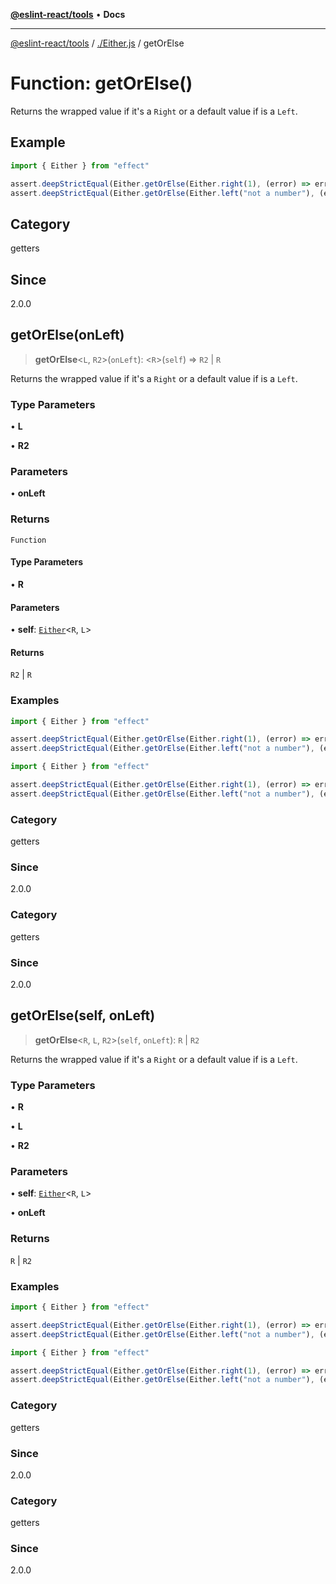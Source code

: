 [**@eslint-react/tools**](../../README.md) • **Docs**

***

[@eslint-react/tools](../../README.md) / [./Either.js](../README.md) / getOrElse

# Function: getOrElse()

Returns the wrapped value if it's a `Right` or a default value if is a `Left`.

## Example

```ts
import { Either } from "effect"

assert.deepStrictEqual(Either.getOrElse(Either.right(1), (error) => error + "!"), 1)
assert.deepStrictEqual(Either.getOrElse(Either.left("not a number"), (error) => error + "!"), "not a number!")
```

## Category

getters

## Since

2.0.0

## getOrElse(onLeft)

> **getOrElse**\<`L`, `R2`\>(`onLeft`): \<`R`\>(`self`) => `R2` \| `R`

Returns the wrapped value if it's a `Right` or a default value if is a `Left`.

### Type Parameters

• **L**

• **R2**

### Parameters

• **onLeft**

### Returns

`Function`

#### Type Parameters

• **R**

#### Parameters

• **self**: [`Either`](../type-aliases/Either.md)\<`R`, `L`\>

#### Returns

`R2` \| `R`

### Examples

```ts
import { Either } from "effect"

assert.deepStrictEqual(Either.getOrElse(Either.right(1), (error) => error + "!"), 1)
assert.deepStrictEqual(Either.getOrElse(Either.left("not a number"), (error) => error + "!"), "not a number!")
```

```ts
import { Either } from "effect"

assert.deepStrictEqual(Either.getOrElse(Either.right(1), (error) => error + "!"), 1)
assert.deepStrictEqual(Either.getOrElse(Either.left("not a number"), (error) => error + "!"), "not a number!")
```

### Category

getters

### Since

2.0.0

### Category

getters

### Since

2.0.0

## getOrElse(self, onLeft)

> **getOrElse**\<`R`, `L`, `R2`\>(`self`, `onLeft`): `R` \| `R2`

Returns the wrapped value if it's a `Right` or a default value if is a `Left`.

### Type Parameters

• **R**

• **L**

• **R2**

### Parameters

• **self**: [`Either`](../type-aliases/Either.md)\<`R`, `L`\>

• **onLeft**

### Returns

`R` \| `R2`

### Examples

```ts
import { Either } from "effect"

assert.deepStrictEqual(Either.getOrElse(Either.right(1), (error) => error + "!"), 1)
assert.deepStrictEqual(Either.getOrElse(Either.left("not a number"), (error) => error + "!"), "not a number!")
```

```ts
import { Either } from "effect"

assert.deepStrictEqual(Either.getOrElse(Either.right(1), (error) => error + "!"), 1)
assert.deepStrictEqual(Either.getOrElse(Either.left("not a number"), (error) => error + "!"), "not a number!")
```

### Category

getters

### Since

2.0.0

### Category

getters

### Since

2.0.0
